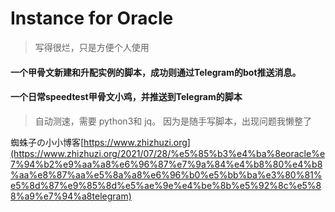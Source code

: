 # Instance for Oracle
>写得很烂，只是方便个人使用

#### 一个甲骨文新建和升配实例的脚本，成功则通过Telegram的bot推送消息。

#### 一个日常speedtest甲骨文小鸡，并推送到Telegram的脚本

>自动测速，需要 python3和 jq。
因为是随手写脚本，出现问题我懒整了

蜘蛛子の小小博客[https://www.zhizhuzi.org](https://www.zhizhuzi.org/2021/07/28/%e5%85%b3%e4%ba%8eoracle%e7%94%b2%e9%aa%a8%e6%96%87%e7%9a%84%e4%b8%80%e4%b8%aa%e8%87%aa%e5%8a%a8%e6%96%b0%e5%bb%ba%e3%80%81%e5%8d%87%e9%85%8d%e5%ae%9e%e4%be%8b%e5%92%8c%e5%88%a9%e7%94%a8telegram)



